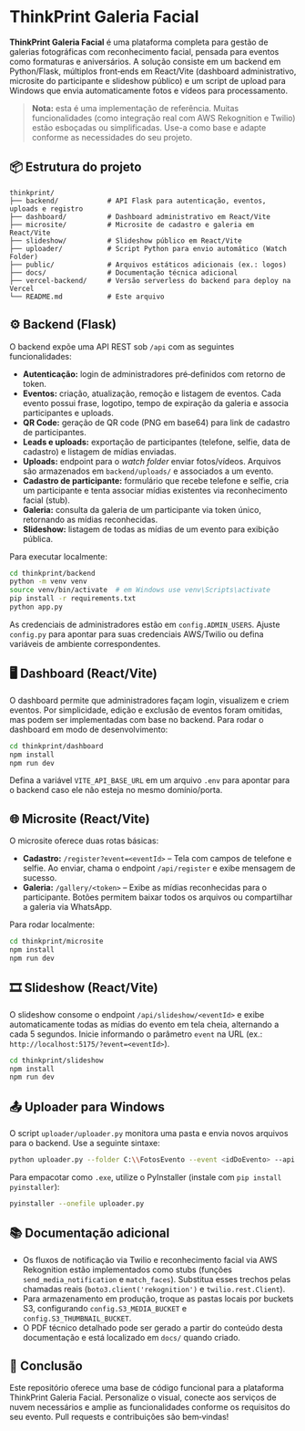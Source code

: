 
# ThinkPrint Galeria Facial

**ThinkPrint Galeria Facial** é uma plataforma completa para gestão de galerias fotográficas com reconhecimento facial, pensada para eventos como formaturas e aniversários.  A solução consiste em um backend em Python/Flask, múltiplos front‑ends em React/Vite (dashboard administrativo, microsite do participante e slideshow público) e um script de upload para Windows que envia automaticamente fotos e vídeos para processamento.

> **Nota:** esta é uma implementação de referência.  Muitas funcionalidades (como integração real com AWS Rekognition e Twilio) estão esboçadas ou simplificadas.  Use-a como base e adapte conforme as necessidades do seu projeto.

## 📦 Estrutura do projeto

```
thinkprint/
├── backend/            # API Flask para autenticação, eventos, uploads e registro
├── dashboard/          # Dashboard administrativo em React/Vite
├── microsite/          # Microsite de cadastro e galeria em React/Vite
├── slideshow/          # Slideshow público em React/Vite
├── uploader/           # Script Python para envio automático (Watch Folder)
├── public/             # Arquivos estáticos adicionais (ex.: logos)
├── docs/               # Documentação técnica adicional
├── vercel-backend/     # Versão serverless do backend para deploy na Vercel
└── README.md           # Este arquivo
```

## ⚙️ Backend (Flask)

O backend expõe uma API REST sob `/api` com as seguintes funcionalidades:

* **Autenticação:** login de administradores pré‑definidos com retorno de token.
* **Eventos:** criação, atualização, remoção e listagem de eventos.  Cada evento possui frase, logotipo, tempo de expiração da galeria e associa participantes e uploads.
* **QR Code:** geração de QR code (PNG em base64) para link de cadastro de participantes.
* **Leads e uploads:** exportação de participantes (telefone, selfie, data de cadastro) e listagem de mídias enviadas.
* **Uploads:** endpoint para o *watch folder* enviar fotos/vídeos.  Arquivos são armazenados em `backend/uploads/` e associados a um evento.
* **Cadastro de participante:** formulário que recebe telefone e selfie, cria um participante e tenta associar mídias existentes via reconhecimento facial (stub).
* **Galeria:** consulta da galeria de um participante via token único, retornando as mídias reconhecidas.
* **Slideshow:** listagem de todas as mídias de um evento para exibição pública.

Para executar localmente:

```bash
cd thinkprint/backend
python -m venv venv
source venv/bin/activate  # em Windows use venv\Scripts\activate
pip install -r requirements.txt
python app.py
```

As credenciais de administradores estão em `config.ADMIN_USERS`.  Ajuste `config.py` para apontar para suas credenciais AWS/Twilio ou defina variáveis de ambiente correspondentes.

## 🖥️ Dashboard (React/Vite)

O dashboard permite que administradores façam login, visualizem e criem eventos.  Por simplicidade, edição e exclusão de eventos foram omitidas, mas podem ser implementadas com base no backend.  Para rodar o dashboard em modo de desenvolvimento:

```bash
cd thinkprint/dashboard
npm install
npm run dev
```

Defina a variável `VITE_API_BASE_URL` em um arquivo `.env` para apontar para o backend caso ele não esteja no mesmo domínio/porta.

## 🌐 Microsite (React/Vite)

O microsite oferece duas rotas básicas:

* **Cadastro:** `/register?event=<eventId>` – Tela com campos de telefone e selfie.  Ao enviar, chama o endpoint `/api/register` e exibe mensagem de sucesso.
* **Galeria:** `/gallery/<token>` – Exibe as mídias reconhecidas para o participante.  Botões permitem baixar todos os arquivos ou compartilhar a galeria via WhatsApp.

Para rodar localmente:

```bash
cd thinkprint/microsite
npm install
npm run dev
```

## 🎞️ Slideshow (React/Vite)

O slideshow consome o endpoint `/api/slideshow/<eventId>` e exibe automaticamente todas as mídias do evento em tela cheia, alternando a cada 5 segundos.  Inicie informando o parâmetro `event` na URL (ex.: `http://localhost:5175/?event=<eventId>`).

```bash
cd thinkprint/slideshow
npm install
npm run dev
```

## 📤 Uploader para Windows

O script `uploader/uploader.py` monitora uma pasta e envia novos arquivos para o backend.  Use a seguinte sintaxe:

```bash
python uploader.py --folder C:\\FotosEvento --event <idDoEvento> --api http://localhost:5000/api
```

Para empacotar como `.exe`, utilize o PyInstaller (instale com `pip install pyinstaller`):

```bash
pyinstaller --onefile uploader.py
```

## 📚 Documentação adicional

* Os fluxos de notificação via Twilio e reconhecimento facial via AWS Rekognition estão implementados como stubs (funções `send_media_notification` e `match_faces`).  Substitua esses trechos pelas chamadas reais (`boto3.client('rekognition')` e `twilio.rest.Client`).
* Para armazenamento em produção, troque as pastas locais por buckets S3, configurando `config.S3_MEDIA_BUCKET` e `config.S3_THUMBNAIL_BUCKET`.
* O PDF técnico detalhado pode ser gerado a partir do conteúdo desta documentação e está localizado em `docs/` quando criado.

## 📝 Conclusão

Este repositório oferece uma base de código funcional para a plataforma ThinkPrint Galeria Facial.  Personalize o visual, conecte aos serviços de nuvem necessários e amplie as funcionalidades conforme os requisitos do seu evento.  Pull requests e contribuições são bem‑vindas!
